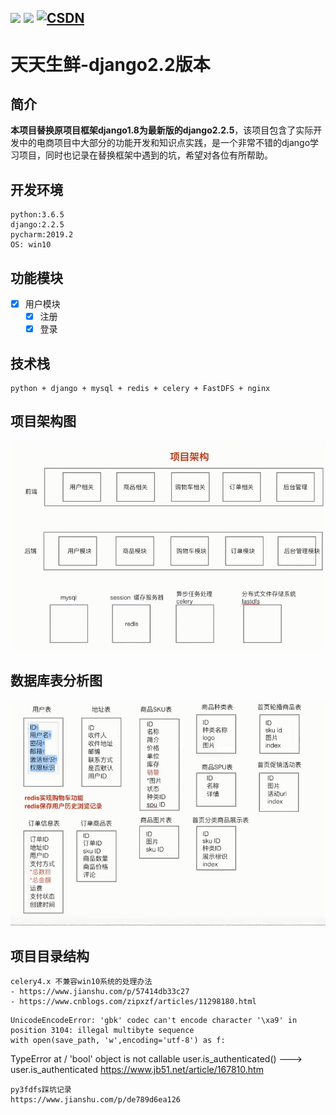 [![](https://img.shields.io/badge/ICU-996-blueviolet.svg)](https://github.com/Pad0y)
[![](https://img.shields.io/badge/language-python-red.svg)](https://github.com/Pad0y)
[![CSDN](https://img.shields.io/badge/CSDN-Pad0y-yellow.svg)](https://blog.csdn.net/qq_34356800)
---
# 天天生鲜-django2.2版本

## 简介
**本项目替换原项目框架django1.8为最新版的django2.2.5**，该项目包含了实际开发中的电商项目中大部分的功能开发和知识点实践，是一个非常不错的django学习项目，同时也记录在替换框架中遇到的坑，希望对各位有所帮助。

## 开发环境  
```text
python:3.6.5
django:2.2.5
pycharm:2019.2
OS: win10
```
## 功能模块
- [x] 用户模块
    - [x] 注册
    - [x] 登录
 
## 技术栈
```text
python + django + mysql + redis + celery + FastDFS + nginx
```
## 项目架构图
![项目架构图](documents/mdImages/project_frame.png)

## 数据库表分析图
![数据库表分析图](documents/mdImages/db_design.png)


## 项目目录结构
```
celery4.x 不兼容win10系统的处理办法
- https://www.jianshu.com/p/57414db33c27 
- https://www.cnblogs.com/zipxzf/articles/11298180.html
```
```text
UnicodeEncodeError: 'gbk' codec can't encode character '\xa9' in position 3104: illegal multibyte sequence
with open(save_path, 'w',encoding='utf-8') as f:
```
TypeError at / 'bool' object is not callable
user.is_authenticated() ---> user.is_authenticated
https://www.jb51.net/article/167810.htm
```text
py3fdfs踩坑记录
https://www.jianshu.com/p/de789d6ea126
```

